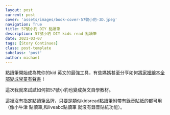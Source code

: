 ```yaml
---
layout: post
current: post
cover: 'assets/images/book-cover-57號小豹-3D.jpeg'
navigation: True
title: 57號小豹 DIY 點讀筆
description: 57號小豹 DIY kids read 點讀筆
date: 2021-03-07
tags: [Story Continues]
class: post-template
subclass: 'post'
author: michael
---
```


點讀筆開始成為教你的kid 英文的最強工具，有些媽媽甚至分享如何[將家裡繪本全部變成兒童有聲書](https://www.everydayweplay365.com/single-post/2020/09/29/kidsreadpen
)！

這次我就來試試如何把57號小豹也變成英文自學教材。

這裡沒有指定點讀筆品牌，只要是類似kidsread點讀筆附帶有錄音貼紙的都可用（像小牛津 點讀筆,和liveabc點讀筆 就沒有錄音貼紙功能）。


<!-- outline 

點讀筆自製有聲書介紹
實際用57號小豹操作 how-to
建議
免費分享錄音檔

-->

<!--more-->

<!-- keyword list
kidsread
read
點讀筆
kidsread點讀筆
點讀
點讀筆 英文
kid 英文
筆英文
read中文
kids中文
read 中文
kids read
英文點讀筆推薦
點讀書
幼兒點讀筆推薦
點讀比
kidread
點讀筆推薦
點讀筆通用
英文自學教材推薦
點讀筆 推薦
點讀筆 原理
live abc 點讀筆
小牛津 點讀筆
liveabc 點讀筆
liveabc點讀筆

-->

<!--more-->






